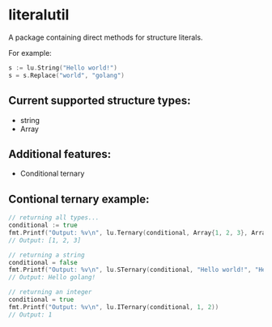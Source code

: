 # literalutil
A package containing direct methods for structure literals.

For example:
```go
s := lu.String("Hello world!")
s = s.Replace("world", "golang")
```

## Current supported structure types:
 * string
 * Array

## Additional features:
 * Conditional ternary

## Contional ternary example:
```go
// returning all types...
conditional := true
fmt.Printf("Output: %v\n", lu.Ternary(conditional, Array{1, 2, 3}, Array{"a", "b", "c"}))
// Output: [1, 2, 3]

// returning a string
conditional = false
fmt.Printf("Output: %v\n", lu.STernary(conditional, "Hello world!", "Hello golang!"))
// Output: Hello golang!

// returning an integer
conditional = true
fmt.Printf("Output: %v\n", lu.ITernary(conditional, 1, 2))
// Output: 1
```
